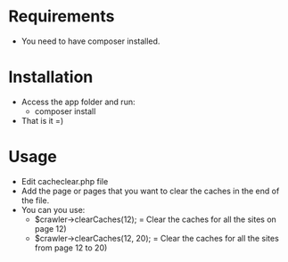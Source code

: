 Requirements
============
- You need to have composer installed.


Installation
==============
- Access the app folder and run:
	- composer install
- That is it =)


Usage
=====
- Edit cacheclear.php file
- Add the page or pages that you want to clear the caches in the end of the file.
- You can you use:
	- $crawler->clearCaches(12); = Clear the caches for all the sites on page 12)
	- $crawler->clearCaches(12, 20); = Clear the caches for all the sites from page 12 to 20)